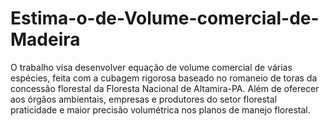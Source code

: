 # Estima-o-de-Volume-comercial-de-Madeira
O trabalho visa desenvolver equação de volume comercial de várias espécies, feita com a cubagem rigorosa baseado no romaneio de toras da concessão florestal da Floresta Nacional de Altamira-PA. Além de oferecer aos órgãos ambientais, empresas e produtores do setor florestal praticidade e maior precisão volumétrica nos planos de manejo florestal.
